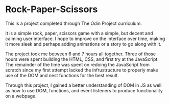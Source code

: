 # Rock-Paper-Scissors

This is a project completed through The Odin Project curriculum. 

It is a simple rock, paper, scissors game with a simple, but decent and calming user interface. I hope to improve on the interface over time, making it more sleek
and perhaps adding animations or a story to go along with it.

The project took me between 6 and 7 hours all together. Three of those hours were spent building the HTML, CSS, and first try at the JavaScript. The remainder of the time
was spent on redoing the JavaScript from scratch since my first attempt lacked the infrustructure to properly make use of the DOM and nest functions for the best result.

Through this project, I gained a better understanding of DOM in JS as well as how to use DOM, functions, and event listeners to produce functionality on a webpage.
